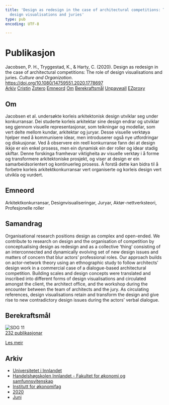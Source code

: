 ```yaml
---
title: 'Design as redesign in the case of architectural competitions: The role of
  design visualisations and juries'
type: pub
encoding: UTF-8

---
```

<h1>Publikasjon</h1>
<article id="csl-bib-container-5YHAYSZM" class="csl-bib-container">
  <div class="csl-bib-body"> <div class="csl-entry">Jacobsen, P. H., Tryggestad, K., &#38; Harty, C. (2020). Design as redesign in the case of architectural competitions: The role of design visualisations and juries. <i>Culture and Organization</i>. <a href="https://doi.org/10.1080/14759551.2020.1778697">https://doi.org/10.1080/14759551.2020.1778697</a></div> </div>
  <div class="csl-bib-buttons">
    <a href="#taxonomy-article-5YHAYSZM" alt="archive" class="csl-bib-button">Arkiv</a>
    <a href="https://app.cristin.no/results/show.jsf?id=1814804" alt="Cristin" class="csl-bib-button">Cristin</a>
    <a href="http://zotero.org/groups/5881554/items/5YHAYSZM" alt="Zotero" class="csl-bib-button">Zotero</a>
    <a href="#keywords-article-5YHAYSZM" alt="keywords" class="csl-bib-button">Emneord</a>
    <a href="#about-article-5YHAYSZM" alt="about_pub" class="csl-bib-button">Om</a>
    <a href="#sdg-article-5YHAYSZM" alt="sdg" class="csl-bib-button">Berekraftsmål</a>
    <a href="https://openresearch.lsbu.ac.uk/download/c6cf02ddb3a9d5eb5e5ba14e91abffba8240cd9b3adfc8ee9a1b40ad8e60d465/1152691/21Jul2020Manuscript%20for%20Culture%20and%20Organization%20-%20final%20upload%20%2B%20figures.docx" alt="Unpaywall" class="csl-bib-button">Unpaywall</a>
    <a href="https://openresearch.lsbu.ac.uk/download/c6cf02ddb3a9d5eb5e5ba14e91abffba8240cd9b3adfc8ee9a1b40ad8e60d465/1152691/21Jul2020Manuscript%20for%20Culture%20and%20Organization%20-%20final%20upload%20%2B%20figures.docx" alt="EZproxy" class="csl-bib-button">EZproxy</a>
  </div>
  <div id="csl-bib-meta-container-5YHAYSZM"></div>
</article>
<div id="csl-bib-meta-5YHAYSZM" class="csl-bib-meta">
  <article id="about-article-5YHAYSZM" class="about_pub-article">
    <h1>Om</h1>
    Jacobsen et al. undersøkte korleis arkitektonisk design utviklar seg under konkurransar. Dei studerte korleis arkitektar sine design endrar og utviklar seg gjennom visuelle representasjonar, som teikningar og modellar, som vert delte mellom kundar, arkitektar og juryar. Desse visuelle verktøya hjelper med å kommunisere idear, men introduserer også nye utfordringar og diskusjonar. Ved å observere ein reell konkurranse fann dei at design ikkje er ein enkel prosess, men ein dynamisk ein der roller og idear stadig skiftar. Denne forskinga framhevar viktigheita av visuelle verktøy i å forme og transformere arkitektoniske prosjekt, og viser at design er ein samarbeidsorientert og kontinuerleg prosess. Å forstå dette kan bidra til å forbetre korleis arkitektkonkurransar vert organiserte og korleis design vert utvikla og vurdert.
  </article>
  <article id="keywords-article-5YHAYSZM" class="keywords-article">
    <h1>Emneord</h1>
    Arkitektkonkurransar, Designvisualiseringar, Juryar, Aktør-nettverksteori, Profesjonelle roller
  </article>
  <article id="abstract-article-5YHAYSZM" class="abstract-article">
    <h1>Samandrag</h1>
    Organisational research positions design as complex and open-ended. We contribute to research on design and the organisation of competition by conceptualising design as redesign and as a collective ‘thing’ consisting of an interconnected and dynamically evolving set of new design issues and matters of concern that blur actors’ professional roles. Our approach builds on actor-network theory using an ethnographic study to follow architects’ design work in a commercial case of a dialogue-based architectural competition. Building scales and design concepts were translated and inscribed into different forms of design visualisations and circulated amongst the client, the architect office, and the workshop during the encounter between the team of architects and the jury. As circulating references, design visualisations retain and transform the design and give rise to new contradictory design issues during the actors’ verbal dialogue.
  </article>
  <article id="sdg-article-5YHAYSZM" class="sdg-article">
    <h1>Berekraftsmål</h1>
    <div class="sdg-container"><div id="sdg11" class="sdg">
        <img src="{{< params subfolder >}}images/sdg/sdg11_nn.png" class="image" alt="SDG 11">
        <div class="sdg-overlay">
          <a href="{{< params subfolder >}}nn/archive/?sdg=11#archive" class="sdg-publication-count"><span>232</span> publikasjonar</a>
          <p><a href="https://fn.no/om-fn/fns-baerekraftsmaal/baerekraftige-byer-og-lokalsamfunn?lang=nno-NO" class="sdg-read-more">Les meir</a></p>
        </div>
      </div></div>
  </article>
  <article id="taxonomy-article-5YHAYSZM" class="taxonomy-article">
    <h1>Arkiv</h1>
    <ul>
      <li><a href="{{< params subfolder >}}nn/archive/?key=3DCRN523">Universitetet i Innlandet</a></li>
      <li><a href="{{< params subfolder >}}nn/archive/?key=DU8Q9LN9">Handelshøgskolen Innlandet - Fakultet for økonomi og samfunnsvitenskap</a></li>
      <li><a href="{{< params subfolder >}}nn/archive/?key=3IQA89I8">Institutt for økonomifag</a></li>
      <li><a href="{{< params subfolder >}}nn/archive/?key=TI88EFV9">2020</a></li>
      <li><a href="{{< params subfolder >}}nn/archive/?key=IYFN9JA3">Juni</a></li>
    </ul>
  </article>
</div>
